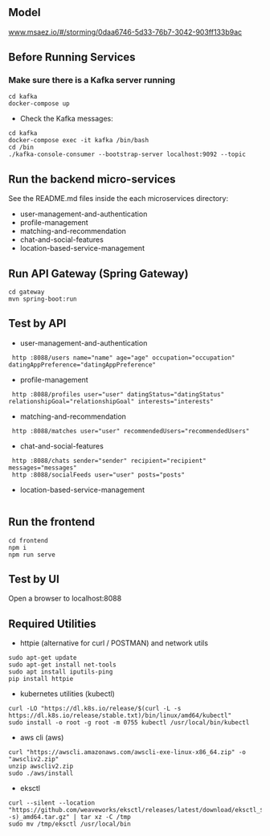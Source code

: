# 

## Model
www.msaez.io/#/storming/0daa6746-5d33-76b7-3042-903ff133b9ac

## Before Running Services
### Make sure there is a Kafka server running
```
cd kafka
docker-compose up
```
- Check the Kafka messages:
```
cd kafka
docker-compose exec -it kafka /bin/bash
cd /bin
./kafka-console-consumer --bootstrap-server localhost:9092 --topic
```

## Run the backend micro-services
See the README.md files inside the each microservices directory:

- user-management-and-authentication
- profile-management
- matching-and-recommendation
- chat-and-social-features
- location-based-service-management


## Run API Gateway (Spring Gateway)
```
cd gateway
mvn spring-boot:run
```

## Test by API
- user-management-and-authentication
```
 http :8088/users name="name" age="age" occupation="occupation" datingAppPreference="datingAppPreference" 
```
- profile-management
```
 http :8088/profiles user="user" datingStatus="datingStatus" relationshipGoal="relationshipGoal" interests="interests" 
```
- matching-and-recommendation
```
 http :8088/matches user="user" recommendedUsers="recommendedUsers" 
```
- chat-and-social-features
```
 http :8088/chats sender="sender" recipient="recipient" messages="messages" 
 http :8088/socialFeeds user="user" posts="posts" 
```
- location-based-service-management
```
```


## Run the frontend
```
cd frontend
npm i
npm run serve
```

## Test by UI
Open a browser to localhost:8088

## Required Utilities

- httpie (alternative for curl / POSTMAN) and network utils
```
sudo apt-get update
sudo apt-get install net-tools
sudo apt install iputils-ping
pip install httpie
```

- kubernetes utilities (kubectl)
```
curl -LO "https://dl.k8s.io/release/$(curl -L -s https://dl.k8s.io/release/stable.txt)/bin/linux/amd64/kubectl"
sudo install -o root -g root -m 0755 kubectl /usr/local/bin/kubectl
```

- aws cli (aws)
```
curl "https://awscli.amazonaws.com/awscli-exe-linux-x86_64.zip" -o "awscliv2.zip"
unzip awscliv2.zip
sudo ./aws/install
```

- eksctl 
```
curl --silent --location "https://github.com/weaveworks/eksctl/releases/latest/download/eksctl_$(uname -s)_amd64.tar.gz" | tar xz -C /tmp
sudo mv /tmp/eksctl /usr/local/bin
```

